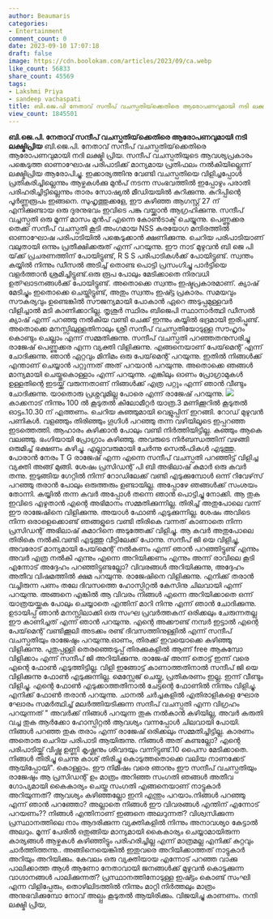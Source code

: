 ```yaml
---
author: Beaumaris
categories:
- Entertainment
comment_count: 0
date: 2023-09-10 17:07:18
draft: false
image: https://cdn.boolokam.com/articles/2023/09/ca.webp
like_count: 56833
share_count: 45569
tags:
- Lakshmi Priya
- sandeep vachaspati
title: ബി.ജെ.പി നേതാവ് സന്ദീപ് വചസ്പതിയ്‌ക്കെതിരെ ആരോപണവുമായി നടി ലക്ഷ്മിപ്രിയ
view_count: 1845501
---
```


**ബി.ജെ.പി. നേതാവ് സന്ദീപ് വചസ്പതിയ്‌ക്കെതിരെ ആരോപണവുമായി നടി ലക്ഷ്മിപ്രിയ** ബി.ജെ.പി. നേതാവ് സന്ദീപ് വചസ്പതിയ്‌ക്കെതിരെ ആരോപണവുമായി നദി ലക്ഷ്മി പ്രിയ. സന്ദീപ് വചസ്പതിയുടെ ആവശ്യപ്രകാരം പങ്കെടുത്ത ഓണാഘോഷ പരിപാടിക്ക് മാന്യമായ പ്രതിഫലം നല്‍കിയില്ലെന്ന് ലക്ഷ്മിപ്രിയ ആരോപിച്ചു. ഇക്കാര്യത്തിനു വേണ്ടി വചസ്പതിയെ വിളിച്ചപ്പോള്‍ പ്രതികരിച്ചില്ലെന്നും ആഴ്ചകൾക്കു മുൻപ് നടന്ന സംഭവത്തില്‍ ഇപ്പോഴും പരാതി പരിഹരിച്ചിട്ടില്ലെന്നും താരം സോഷ്യൽ മീഡിയയിൽ കുറിക്കുന്നു. കുറിപ്പിന്റെ പൂർണ്ണരൂപം ഇങ്ങനെ. സുഹൃത്തുക്കളേ, ഈ കഴിഞ്ഞ ആഗസ്റ്റ് 27 ന് എനിക്കുണ്ടായ ഒരു ദുരനുഭവം ഇവിടെ പങ്കു വയ്ക്കാൻ ആഗ്രഹിക്കുന്നു. സന്ദീപ് വച്ചസ്പതി ഒരു മൂന്ന് മാസം മുൻപ് എന്നെ കോൺടാക്ട് ചെയ്യുന്നു. പെണ്ണുക്കര തെക്ക് സന്ദീപ് വചസ്പതി കൂടി അംഗമായ NSS കരയോഗ മന്ദിരത്തിൽ ഓണാഘോഷ പരിപാടിയിൽ പങ്കെടുക്കാൻ ക്ഷണിക്കുന്നു. ചെറിയ പരിപാടിയാണ് വലുതായി ഒന്നും പ്രതീക്ഷിക്കരുത് എന്ന് പറയുന്നു. ഈ നാട് മുഴുവൻ ബി ജെ പി യ്‌ക്ക് പ്രചരണത്തിന് പോയിട്ടുണ്ട്, R S S പരിപാടികൾക്ക് പോയിട്ടുണ്ട്. സ്വന്തം കയ്യിൽ നിന്നും ഡീസൽ അടിച്ച് തൊണ്ട പൊട്ടി പ്രസംഗിച്ചു പാർട്ടിയെ വളർത്താൻ ശ്രമിച്ചിട്ടുണ്ട്.ഒരു രൂപ പോലും മേടിക്കാതെ നിരവധി ഉത്ഘാടനങ്ങൾക്ക് പോയിട്ടുണ്ട്. അതൊക്കെ സ്വന്തം ഇഷ്ടപ്രകാരമാണ്. ക്യാഷ് മേടിച്ചും ഇതൊക്കെ ചെയ്തിട്ടുണ്ട്, അതും സ്വന്തം ഇഷ്ട്ട പ്രകാരം. സമയവും സൗകര്യവും ഉണ്ടെങ്കിൽ സൗജന്യമായി പോകാൻ ഏറെ അടുപ്പമുള്ളവർ വിളിച്ചാൽ മടി കാണിക്കാറില്ല. തൃശൂർ സ്ഥിരം ബിജെപി സ്ഥാനാർത്ഥി ഡീസൽ ക്യാഷ് എന്ന് പറഞ്ഞു നൽകിയ വണ്ടി ചെക്ക് ഇന്നും കയ്യിൽ ഭദ്രമായി ഇരിപ്പുണ്ട്. അതൊക്കെ മനസ്സിലുള്ളതിനാലും ശ്രീ സന്ദീപ് വചസ്പതിയോടുള്ള സൗഹൃദം കൊണ്ടും ചെല്ലാം എന്ന് സമ്മതിക്കുന്നു. സന്ദീപ് വചസ്പതി പറഞ്ഞതനുസരിച്ചു രാജേഷ് പെണ്ണുക്കര എന്ന വ്യക്തി വിളിക്കുന്നു. എങ്ങനെയാണ് പേയ്‌മെന്റ് എന്ന് ചോദിക്കുന്നു. ഞാൻ ഏറ്റവും മിനിമം ഒരു പേയ്‌മെന്റ് പറയുന്നു. ഇതിൽ നിങ്ങൾക്ക് എന്താണ് ചെയ്യാൻ പറ്റുന്നത് അത് പറയാൻ പറയുന്നു. അതൊക്കെ ഞങ്ങൾ മാന്യമായി ചെയ്തുകൊള്ളാം എന്ന് പറയുന്നു. എങ്കിലും ഓണം പ്രോഗ്രാമുകൾ ഉള്ളതിന്റെ ഇടയ്ക്ക് വരുന്നതാണ് നിങ്ങൾക്ക് എത്ര പറ്റും എന്ന് ഞാൻ വീണ്ടും ചോദിക്കുന്നു. യാതൊരു പ്രശ്നവുമില്ല പോരെ എന്ന് രാജേഷ് പറയുന്നു. ![](https://cdn.boolokam.com/articles/2023/09/ca.webp)കാക്കനാട് നിന്നും 100 ൽ കൂടുതൽ കിലോമീറ്റർ യാത്ര.3 മണിക്കൂറിൽ കൂടുതൽ ഓട്ടം.10.30 ന് എത്തണം. ചെറിയ കുഞ്ഞുമായി വെളുപ്പിന് ഇറങ്ങി. റോഡ് മുഴുവൻ പണികൾ. വളഞ്ഞും തിരിഞ്ഞും ഗൂഗിൾ പറഞ്ഞു തന്ന വഴിയിലൂടെ ഇപ്പറഞ്ഞ ഇടത്തെത്തി. ആഹാരം കഴിക്കാൻ പോലും വണ്ടി നിർത്തിയിട്ടില്ല. കുഞ്ഞും ആകെ വലഞ്ഞു. ഭംഗിയായി പ്രോഗ്രാം കഴിഞ്ഞു. അവരുടെ നിർബന്ധത്തിന് വഴങ്ങി ഒരുമിച്ച് ഭക്ഷണം കഴിച്ചു. എല്ലാവരുമായി ചേർന്നു സെൽഫികൾ എടുത്തു. പോരാൻ നേരം T G രാജേഷ് എന്ന എന്നെ സന്ദീപ് വചസ്പതി പറഞ്ഞിട്ട് വിളിച്ച വ്യക്തി അങ്ങ് മുങ്ങി. ശേഷം പ്രസിഡന്റ് പി ബി അഭിലാഷ് കുമാർ ഒരു കവർ തന്നു. ഇടുങ്ങിയ ഗേറ്റിൽ നിന്ന് റോഡിലേക്ക് വണ്ടി എടുക്കുമ്പോൾ ഒന്ന് റിവേഴ്‌സ് പറഞ്ഞു തരാൻ പോലും ഒരുത്തരും ഉണ്ടായില്ല. അപ്പോഴേ ഞങ്ങൾക്ക് സംശയം തോന്നി. കയ്യിൽ തന്ന കവർ അപ്പോൾ തന്നെ ഞാൻ പൊട്ടിച്ചു നോക്കി. ആ തുക ഇവിടെ എഴുതാൻ എന്റെ അഭിമാനം സമ്മതിക്കുന്നില്ല. തിരിച്ച് അതുപോലെ വന്ന് ഈ രാജേഷിനെ വിളിക്കുന്നു. അയാൾ ഫോൺ എടുക്കുന്നില്ല. ശേഷം അവിടെ നിന്ന ഒരാളെക്കൊണ്ട് ഞങ്ങളുടെ വണ്ടി തിരികെ വന്നത് കാണാതെ നിന്ന പ്രസിഡന്റ് അഭിലാഷ് കുമാറിനെ അടുത്തേക്ക് വിളിച്ചു. ആ കവർ അതുപോലെ തിരികെ നൽകി.വണ്ടി എടുത്തു വീട്ടിലേക്ക് പോന്നു. സന്ദീപ് ജി യെ വിളിച്ചു, അവരോട് മാന്യമായി പേയ്‌മെന്റ് നൽകണം എന്ന് ഞാൻ പറഞ്ഞിട്ടുണ്ട് എന്നും അവർ എത്ര നൽകി എന്നും എന്നെ അറിയിക്കണം എന്നും അന്ന് രാവിലെ കൂടി എന്നോട് അദ്ദേഹം പറഞ്ഞിട്ടുണ്ടല്ലോ? വിവരങ്ങൾ അറിയിക്കുന്നു, അദ്ദേഹം അതീവ വിഷമത്തിൽ ക്ഷമ പറയുന്നു. രാജേഷിനെ വിളിക്കുന്നു. എനിക്ക് തരാൻ വച്ചിരുന്ന പണം തലേ ദിവസത്തെ ഹോസ്പിറ്റൽ കേസിനു ചിലവായി എന്ന് പറയുന്നു. അങ്ങനെ എങ്കിൽ ആ വിവരം നിങ്ങൾ എന്നെ അറിയിക്കാതെ ഒന്ന് യാത്രയയ്ക്കുക പോലും ചെയ്യാതെ എന്തിന് മാറി നിന്നു എന്ന് ഞാൻ ചോദിക്കുന്നു. ഉടായിപ്പ് ഞാൻ മനസ്സിലാക്കി ഒരു സംഘ പ്രവർത്തകന് ഒരിക്കലും ചേരുന്നതല്ല ഈ കാണിച്ചത് എന്ന് ഞാൻ പറയുന്നു. എന്റെ അക്കൗണ്ട് നമ്പർ ഇട്ടാൽ എന്റെ പേയ്‌മെന്റ് വണ്ടിക്കൂലി അടക്കം രണ്ട് ദിവസത്തിനുള്ളിൽ എന്ന് സന്ദീപ് വചസ്പതിയും രാജേഷും പറയുന്നു.ഓണം, തിരക്ക് ഇവയൊക്കെ കഴിഞ്ഞു വിളിക്കുന്നു. പുതുപ്പള്ളി തെരഞ്ഞെടുപ്പ് തിരക്കുകളിൽ ആണ് free ആകുമ്പോ വിളിക്കാം എന്ന് സന്ദീപ് ജി അറിയിക്കുന്നു. രാജേഷ് അന്ന് തൊട്ട് ഇന്ന് വരെ എന്റെ ഫോൺ എടുത്തിട്ടില്ല. വിളി ഇങ്ങോട്ട് കാണാത്തതിനാൽ സന്ദീപ് ജി യെ വിളിക്കുന്നു ഫോൺ എടുക്കുന്നില്ല. മെസ്സേജ് ചെയ്തു, പ്രതികരണം ഇല്ല. ഇന്ന് വീണ്ടും വിളിച്ചു. എന്റെ ഫോൺ എടുക്കാത്തതിനാൽ ചേട്ടന്റെ ഫോണിൽ നിന്നും വിളിച്ചു. എനിക്ക് ഫോൺ തരാൻ പറയുന്നു. ചാനൽ ചർച്ചകളിൽ എതിരാളികളെ ഘോര ഘോരം സമർത്ഥിച്ച് മലർത്തിയടിക്കുന്ന സന്ദീപ് വചസ്പതി എന്ന വിഗ്രഹം പറയുന്നത് " അവർക്ക് നിങ്ങൾ പറയുന്ന തുക നൽകാൻ കഴിയില്ല, അവർ കരുതി വച്ച തുക ആർക്കോ ഹോസ്പിറ്റൽ ആവശ്യം വന്നപ്പോൾ ചിലവായി പോയി. നിങ്ങൾ പറഞ്ഞ തുക തരാം എന്ന് രാജേഷ് ഒരിക്കലും സമ്മതിച്ചിട്ടില്ല. കാരണം അതൊരു ചെറിയ പരിപാടി ആയിരുന്നു. നിങ്ങൾ അത് കണ്ടല്ലോ? എന്റെ പരിപാടിയ്ക്ക് വിഷ്ണു ഉണ്ണി കൃഷ്ണനും ശിവദയും വന്നിട്ടുണ്ട്.10 പൈസ മേടിക്കാതെ. നിങ്ങൾ തിരിച്ചു ചെന്നു കാശ് തിരിച്ചു കൊടുത്തതൊക്കെ വലിയ നാണക്കേട് ആയിപ്പോയി". കൊള്ളാം. ഈ നിമിഷം വരെ ഞാനും ഈ സന്ദീപ് വചസ്പതിയും രാജേഷും ആ പ്രസിഡന്റ് ഉം മാത്രം അറിഞ്ഞ സംഗതി ഞങ്ങൾ അതീവ ഗോപ്യമായി കൈകാര്യം ചെയ്ത സംഗതി എങ്ങനെയാണ് നാട്ടുകാർ അറിയുന്നത്? ആവശ്യം കഴിഞ്ഞല്ലോ ഇനി എന്തും പറയാം.നിങ്ങൾ പറഞ്ഞു എന്ന് ഞാൻ പറഞ്ഞോ? അല്ലാതെ നിങ്ങൾ ഈ വിവരങ്ങൾ എന്തിന് എന്നോട് പറയണം?? നിങ്ങൾ എന്തിനാണ് ഇങ്ങനെ അലറുന്നത്? വിശ്വസിക്കുന്ന പ്രസ്ഥാനത്തിലെ നാം ആദരിക്കുന്ന വ്യക്തികളിൽ നിന്നും അനാവശ്യo കേട്ടാൽ അലറും. മൂന്ന് പേരിൽ ഒതുങ്ങിയ മാന്യമായി കൈകാര്യം ചെയ്യാമായിരുന്ന കാര്യങ്ങൾ ആഴ്ചകൾ കഴിഞ്ഞിട്ടും പരിഹരിച്ചില്ല എന്ന് മാത്രമല്ല എനിക്ക് കുറ്റവും ചാർത്തിത്തന്നു.. അങ്ങിനെയെങ്കിൽ ഇതുവരെ അറിയിക്കാത്തത് നാട്ടുകാർ അറിയും അറിയിക്കും. കേവലം ഒരു വ്യക്തിയായ എന്നോട് പറഞ്ഞ വാക്കു പാലിക്കാത്ത ആൾ ആണോ നേതാവായി ജനങ്ങൾക്ക് മുഴുവൻ കൊടുക്കുന്ന വാഗ്ദാനങ്ങൾ പാലിക്കുന്നത്? പ്രസ്ഥാനത്തിനോടുള്ള ഇഷ്ട്ടം കൊണ്ട് സംഘി എന്ന വിളിപ്പേരും, തൊഴിലിടത്തിൽ നിന്നും മാറ്റി നിർത്തലും മാത്രം അനുഭവിക്കുമ്പോ നോവ് അല്പ്പം കൂടുതൽ ആയിരിക്കും. വിജയിച്ചു കാണണം. നന്ദി ലക്ഷ്മി പ്രിയ,
